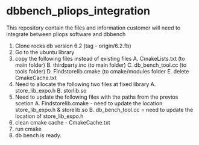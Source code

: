 # dbbench_pliops_integration
This repository contain the files and information customer will need to integrate between pliops software and dbbench

1. Clone rocks db version 6.2 (tag - origin/6.2.fb)
2. Go to the ubuntu library
3. copy the following files instead of existing files
   A. CmakeLists.txt (to main folder)
   B. thirdparty.inc (to main folder)
   C. db_bench_tool.cc (to tools folder)
   D. Findstorelib.cmake (to cmake/modules folder
   E. delete CmakeCache.txt
4. Need to allocate the following two files at fixed library
   A. store_lib_expo.h
   B. storlib.so
5. Need to update the following files with the paths from the previos scetion
   A. Findstorelib.cmake - need to update the location store_lib_expo.h & storelib.so
   B. db_bench_tool.cc = need to update the location of store_lib_expo.h 
6. clean cmake cache - CmakeCache.txt
7. run cmake
8. db bench is ready.

